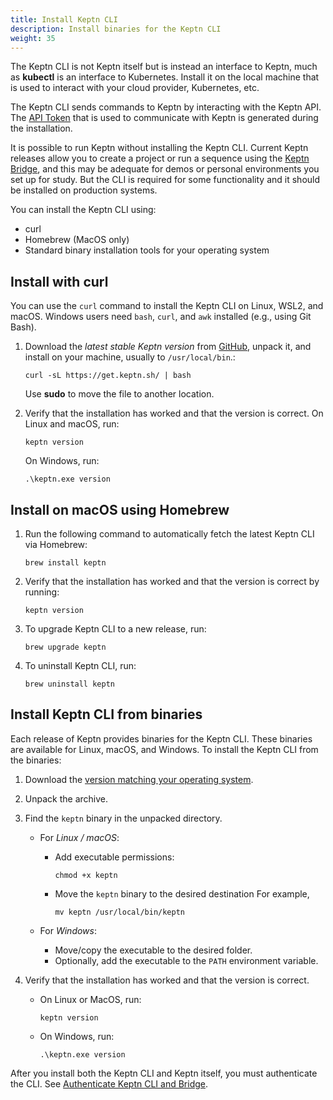 ```yaml
---
title: Install Keptn CLI
description: Install binaries for the Keptn CLI
weight: 35
---
```


The Keptn CLI is not Keptn itself
but is instead an interface to Keptn,
much as **kubectl** is an interface to Kubernetes.
Install it on the local machine
that is used to interact with your cloud provider, Kubernetes, etc.

The Keptn CLI sends commands to Keptn by interacting with the Keptn API.
The [API Token](../../operate/api_token/)
that is used to communicate with Keptn is generated during the installation.

It is possible to run Keptn without installing the Keptn CLI.
Current Keptn releases allow you to create a project or run a sequence using the [Keptn Bridge](../../bridge/),
and this may be adequate for demos or personal environments you set up for study.
But the CLI is required for some functionality
and it should be installed on production systems.

You can install the Keptn CLI using:

* curl
* Homebrew (MacOS only)
* Standard binary installation tools for your operating system

## Install with curl

You can use the `curl` command to install the Keptn CLI on Linux, WSL2, and macOS.
Windows users need `bash`, `curl`, and `awk` installed (e.g., using Git Bash).

1. Download the *latest stable Keptn version*
   from [GitHub](https://github.com/keptn/keptn/releases/),
   unpack it, and install on your machine,
   usually to `/usr/local/bin`.:

   ```
   curl -sL https://get.keptn.sh/ | bash
   ```

   Use **sudo** to move the file to another location.

2. Verify that the installation has worked and that the version is correct.
   On Linux and macOS, run:

    ```
    keptn version
    ```

    On Windows, run:

    ```
    .\keptn.exe version
    ```
## Install on macOS using Homebrew

1. Run the following command to automatically fetch the latest Keptn CLI via Homebrew:

   ```
   brew install keptn
   ```

1. Verify that the installation has worked and that the version is correct by running:

   ```
   keptn version
   ```

1. To upgrade Keptn CLI to a new release, run:

   ```
   brew upgrade keptn
   ```

1. To uninstall Keptn CLI, run:

   ```
   brew uninstall keptn
   ```

## Install Keptn CLI from binaries

Each release of Keptn provides binaries for the Keptn CLI.
These binaries are available for Linux, macOS, and Windows.
To install the Keptn CLI from the binaries:

1. Download the
   [version matching your operating system](https://github.com/keptn/keptn/releases/).
1. Unpack the archive.
1. Find the `keptn` binary in the unpacked directory.
   * For *Linux / macOS*:
     * Add executable permissions:
       ```
       chmod +x keptn
       ```
     * Move the `keptn` binary to the desired destination
       For example,
       ```
       mv keptn /usr/local/bin/keptn
       ```

   * For *Windows*:
     * Move/copy the executable to the desired folder.
     * Optionally, add the executable to the `PATH` environment variable.

1. Verify that the installation has worked and that the version is correct.

   * On Linux or MacOS, run:

     ```
     keptn version
     ```

    * On Windows, run:

      ```
      .\keptn.exe version
      ```

After you install both the Keptn CLI and Keptn itself,
you must authenticate the CLI.
See [Authenticate Keptn CLI and Bridge](../authenticate-cli-bridge/).

